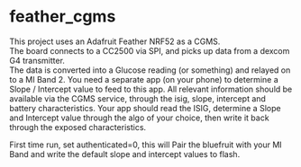 # feather_cgms
This project uses an Adafruit Feather NRF52 as a CGMS.  
The board connects to a CC2500 via SPI, and picks up data from a dexcom G4 transmitter.  
The data is converted into a Glucose reading (or something) and relayed on to a MI Band 2.  You need a separate app (on your phone) to determine a Slope / Intercept value to feed to this app.
All relevant information should be available via the CGMS service, through the isig, slope, intercept and battery characteristics.
Your app should read the ISIG, determine a Slope and Intercept value through the algo of your choice, then write it back through the exposed characteristics.

First time run, set authenticated=0, this will Pair the bluefruit with your MI Band and write the default slope and intercept values to flash.
